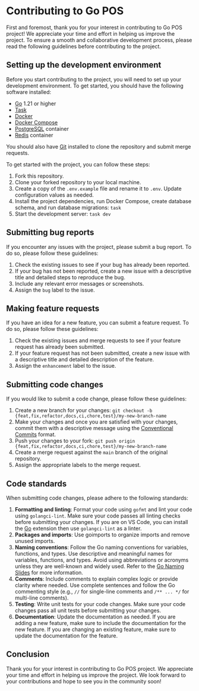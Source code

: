 # Contributing to Go POS

First and foremost, thank you for your interest in contributing to Go POS project! We appreciate your time and effort in helping us improve the project. To ensure a smooth and collaborative development process, please read the following guidelines before contributing to the project.

## Setting up the development environment

Before you start contributing to the project, you will need to set up your development environment. To get started, you should have the following software installed:

- [Go](https://golang.org/) 1.21 or higher
- [Task](https://taskfile.dev/)
- [Docker](https://www.docker.com/)
- [Docker Compose](https://docs.docker.com/compose/)
- [PostgreSQL](https://hub.docker.com/_/postgres) container
- [Redis](https://hub.docker.com/_/redis) container

You should also have [Git](https://git-scm.com/) installed to clone the repository and submit merge requests.

To get started with the project, you can follow these steps:

1. Fork this repository.
2. Clone your forked repository to your local machine.
3. Create a copy of the `.env.example` file and rename it to `.env`. Update configuration values as needed.
4. Install the project dependencies, run Docker Compose, create database schema, and run database migrations: `task`
5. Start the development server: `task dev`

## Submitting bug reports

If you encounter any issues with the project, please submit a bug report. To do so, please follow these guidelines:

1. Check the existing issues to see if your bug has already been reported.
2. If your bug has not been reported, create a new issue with a descriptive title and detailed steps to reproduce the bug.
3. Include any relevant error messages or screenshots.
4. Assign the `bug` label to the issue.

## Making feature requests

If you have an idea for a new feature, you can submit a feature request. To do so, please follow these guidelines:

1. Check the existing issues and merge requests to see if your feature request has already been submitted.
2. If your feature request has not been submitted, create a new issue with a descriptive title and detailed description of the feature.
3. Assign the `enhancement` label to the issue.

## Submitting code changes

If you would like to submit a code change, please follow these guidelines:

1. Create a new branch for your changes: `git checkout -b {feat,fix,refactor,docs,ci,chore,test}/my-new-branch-name`
2. Make your changes and once you are satisfied with your changes, commit them with a descriptive message using the [Conventional Commits](https://www.conventionalcommits.org/en/v1.0.0) format.
3. Push your changes to your fork: `git push origin {feat,fix,refactor,docs,ci,chore,test}/my-new-branch-name`
4. Create a merge request against the `main` branch of the original repository.
5. Assign the appropriate labels to the merge request.

## Code standards

When submitting code changes, please adhere to the following standards:

1. **Formatting and linting**: Format your code using `gofmt` and lint your code using `golangci-lint`. Make sure your code passes all linting checks before submitting your changes. If you are on VS Code, you can install the [Go](https://marketplace.visualstudio.com/items?itemName=golang.Go) extension then use `golangci-lint` as a linter.
2. **Packages and imports**: Use goimports to organize imports and remove unused imports.
3. **Naming conventions**: Follow the Go naming conventions for variables, functions, and types. Use descriptive and meaningful names for variables, functions, and types. Avoid using abbreviations or acronyms unless they are well-known and widely used. Refer to the [Go Naming Slides](https://go.dev/talks/2014/names.slide) for more information.
4. **Comments**: Include comments to explain complex logic or provide clarity where needed. Use complete sentences and follow the Go commenting style (e.g., `//` for single-line comments and `/** ... */` for multi-line comments).
5. **Testing**: Write unit tests for your code changes. Make sure your code changes pass all unit tests before submitting your changes.
6. **Documentation**: Update the documentation as needed. If you are adding a new feature, make sure to include the documentation for the new feature. If you are changing an existing feature, make sure to update the documentation for the feature.

## Conclusion

Thank you for your interest in contributing to Go POS project. We appreciate your time and effort in helping us improve the project. We look forward to your contributions and hope to see you in the community soon!
